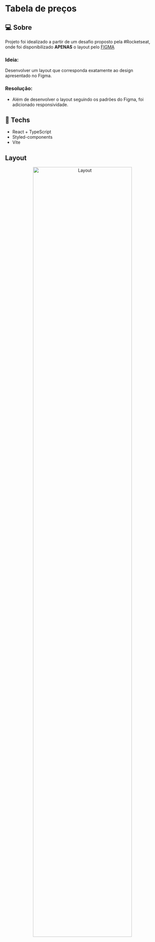 # Tabela de preços

## :computer: Sobre
Projeto foi idealizado a partir de um desafio proposto pela #Rocketseat, onde foi disponibilizado **APENAS** o layout pelo [FIGMA](https://www.figma.com/community/file/1227809985897425342/%23boracodar---Desafio-15)

### Ideia:
Desenvolver um layout que corresponda exatamente ao design apresentado no Figma.

### Resolução:

- Além de desenvolver o layout seguindo os padrões do Figma, foi adicionado responsividade.


 ## :rocket: Techs
 
 * React + TypeScript
 * Styled-components
 * Vite
 

## Layout

<div align="center">
  <img alt="Layout" src="https://user-images.githubusercontent.com/84254929/233506442-d4b61065-a947-4a5b-b8c1-af28bc258081.gif" width="80%">
</div>
